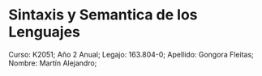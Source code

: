 # Sintaxis y Semantica de los Lenguajes
Curso: K2051;
Año 2 Anual;
Legajo: 163.804-0;
Apellido: Gongora Fleitas;
Nombre: Martín Alejandro;
